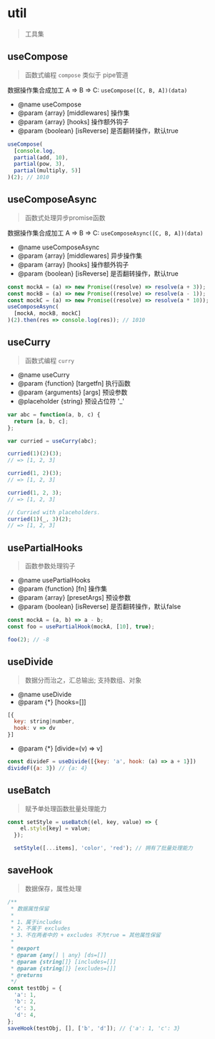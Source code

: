 # util

> 工具集

## useCompose

> 函数式编程 `compose` 类似于 pipe管道

数据操作集合成加工 A => B => C: `useCompose([C, B, A])(data)`

- @name useCompose
- @param {array} [middlewares] 操作集
- @param {array} [hooks] 操作额外钩子
- @param {boolean} [isReverse] 是否翻转操作，默认true

```js
useCompose(
  [console.log,
  partial(add, 10),
  partial(pow, 3),
  partial(multiply, 5)]
)(2); // 1010
```

## useComposeAsync

> 函数式处理异步promise函数

数据操作集合成加工 A => B => C: `useComposeAsync([C, B, A])(data)`

- @name useComposeAsync
- @param {array} [middlewares] 异步操作集
- @param {array} [hooks] 操作额外钩子
- @param {boolean} [isReverse] 是否翻转操作，默认true

```js
const mockA = (a) => new Promise((resolve) => resolve(a + 3));
const mockB = (a) => new Promise((resolve) => resolve(a - 1));
const mockC = (a) => new Promise((resolve) => resolve(a * 10));
useComposeAsync(
  [mockA, mockB, mockC]
)(2).then(res => console.log(res)); // 1010
```

## useCurry

> 函数式编程 `curry`

- @name useCurry
- @param {function} [targetfn] 执行函数
- @param {arguments} [args] 预设参数
- @placeholder {string} 预设占位符 '_'

```js
var abc = function(a, b, c) {
  return [a, b, c];
};

var curried = useCurry(abc);

curried(1)(2)(3);
// => [1, 2, 3]

curried(1, 2)(3);
// => [1, 2, 3]

curried(1, 2, 3);
// => [1, 2, 3]

// Curried with placeholders.
curried(1)(_, 3)(2);
// => [1, 2, 3]
```

## usePartialHooks

> 函数参数处理钩子

- @name usePartialHooks
- @param {function} [fn] 操作集
- @param {array} [presetArgs] 预设参数
- @param {boolean} [isReverse] 是否翻转操作，默认false

```js
const mockA = (a, b) => a - b;
const foo = usePartialHook(mockA, [10], true);

foo(2); // -8
```

## useDivide

> 数据分而治之，汇总输出; 支持数组、对象

- @name useDivide
- @param {*} [hooks=[]]

```js
[{
  key: string|number,
  hook: v => dv
}]
```

- @param {*} [divide=(v) => v]

```js
const divideF = useDivide([{key: 'a', hook: (a) => a + 1}])
divideF({a: 3}) // {a: 4}
```

## useBatch

> 赋予单处理函数批量处理能力

```js
const setStyle = useBatch((el, key, value) => {
    el.style[key] = value;
  });

  setStyle([...items], 'color', 'red'); // 拥有了批量处理能力
```

## saveHook

> 数据保存，属性处理

```js
/**
 * 数据属性保留
 *
 * 1、属于includes
 * 2、不属于 excludes
 * 3、不在两者中的 + excludes 不为true = 其他属性保留
 *
 * @export
 * @param {any[] | any} [ds=[]]
 * @param {string[]} [includes=[]]
 * @param {string[]} [excludes=[]]
 * @returns
 */
const testObj = {
  'a': 1,
  'b': 2,
  'c': 3,
  'd': 4,
};
saveHook(testObj, [], ['b', 'd']); // {'a': 1, 'c': 3}
```
